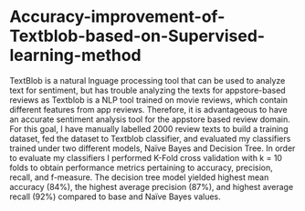 # Accuracy-improvement-of-Textblob-based-on-Supervised-learning-method
TextBlob is a natural lnguage processing tool that can be used to analyze text for sentiment, but has trouble analyzing the texts for appstore-based reviews as Textblob is a NLP tool trained on movie reviews, which contain different features from app reviews. Therefore, it is advantageous to have an accurate sentiment analysis tool for the appstore based review domain. For this goal, I have manually labelled 2000 review texts to build a training dataset, fed the dataset to Textblob classifier, and evaluated my classifiers trained under two different models, Naïve Bayes and Decision Tree. In order to evaluate my classifiers I performed K-Fold cross validation with k = 10 folds to obtain performance metrics pertaining to accuracy, precision, recall, and f-measure. The decision tree model yielded highest mean accuracy (84%), the highest average precision (87%), and highest average recall (92%) compared to base and Naïve Bayes values.

